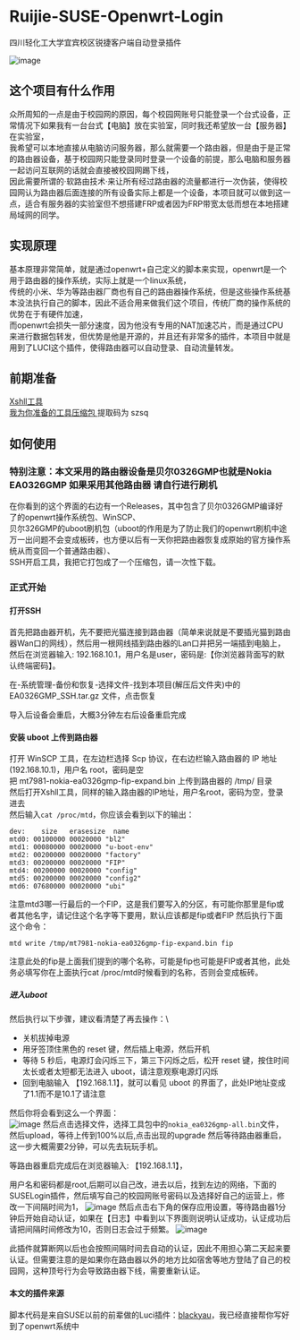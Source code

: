# Ruijie-SUSE-Openwrt-Login
四川轻化工大学宜宾校区锐捷客户端自动登录插件 

![image](https://github.com/user-attachments/assets/17bdc081-90bf-49cb-a91d-fd00cb5fdc56)


## 这个项目有什么作用

众所周知的一点是由于校园网的原因，每个校园网账号只能登录一个台式设备，正常情况下如果我有一台台式【电脑】放在实验室，同时我还希望放一台【服务器】在实验室，\
我希望可以本地直接从电脑访问服务器，那么就需要一个路由器，但是由于是正常的路由器设备，基于校园网只能登录同时登录一个设备的前提，那么电脑和服务器一起访问互联网的话就会直接被校园网踢下线，\
因此需要所谓的·软路由技术·来让所有经过路由器的流量都进行一次伪装，使得校园网认为路由器后面连接的所有设备实际上都是一个设备，本项目就可以做到这一点，适合有服务器的实验室但不想搭建FRP或者因为FRP带宽太低而想在本地搭建局域网的同学。

## 实现原理

基本原理非常简单，就是通过openwrt+自己定义的脚本来实现，openwrt是一个用于路由器的操作系统，实际上就是一个linux系统，\
传统的小米、华为等路由器厂商也有自己的路由器操作系统，但是这些操作系统基本没法执行自己的脚本，因此不适合用来做我们这个项目，传统厂商的操作系统的优势在于有硬件加速，\
而openwrt会损失一部分速度，因为他没有专用的NAT加速芯片，而是通过CPU来进行数据包转发，但优势是他是开源的，并且还有非常多的插件，本项目中就是用到了LUCI这个插件，使得路由器可以自动登录、自动流量转发。

## 前期准备

[Xshll工具](https://www.xshell.com/zh/free-for-home-school)\
[我为你准备的工具压缩包 ](https://pan.baidu.com/s/19_cwpLHE86uUWZdano5S_w?pwd=szsq)
提取码为 szsq

## 如何使用


### 特别注意：本文采用的路由器设备是贝尔0326GMP也就是Nokia EA0326GMP 如果采用其他路由器 请自行进行刷机

在你看到的这个界面的右边有一个Releases，其中包含了贝尔0326GMP编译好了的openwrt操作系统包、WinSCP、\
贝尔326GMP的uboot刷机包（uboot的作用是为了防止我们的openwrt刷机中途万一出问题不会变成板砖，也方便以后有一天你把路由器恢复成原始的官方操作系统从而变回一个普通路由器）、\
SSH开启工具，我把它打包成了一个压缩包，请一次性下载。

### 正式开始

#### 打开SSH
首先把路由器开机，先不要把光猫连接到路由器（简单来说就是不要插光猫到路由器Wan口的网线），然后用一根网线插到路由器的Lan口并把另一端插到电脑上，然后在浏览器输入: 192.168.10.1，用户名是user，密码是:【你浏览器背面写的默认终端密码】。

在-系统管理-备份和恢复-选择文件-找到本项目(解压后文件夹)中的 EA0326GMP_SSH.tar.gz 文件，点击恢复

导入后设备会重启，大概3分钟左右后设备重启完成

#### 安装 uboot 上传到路由器

打开 WinSCP 工具，在左边栏选择 Scp 协议，在右边栏输入路由器的 IP 地址(192.168.10.1)，用户名 root，密码是空\
把 mt7981-nokia-ea0326gmp-fip-expand.bin 上传到路由器的 /tmp/ 目录 \
然后打开Xshll工具，同样的输入路由器的IP地址，用户名root，密码为空，登录进去\
然后输入`cat /proc/mtd`，你应该会看到以下的输出：
```shell
dev:    size   erasesize  name
mtd0: 00100000 00020000 "bl2"
mtd1: 00080000 00020000 "u-boot-env"
mtd2: 00200000 00020000 "factory"
mtd3: 00200000 00020000 "FIP"
mtd4: 00200000 00020000 "config"
mtd5: 00200000 00020000 "config2"
mtd6: 07680000 00020000 "ubi"
```
注意mtd3哪一行最后的一个FIP，这是我们要写入的分区，有可能你那里是fip或者其他名字，请记住这个名字等下要用，默认应该都是fip或者FIP
然后执行下面这个命令：
```shell
mtd write /tmp/mt7981-nokia-ea0326gmp-fip-expand.bin fip 
```
注意此处的fip是上面我们提到的哪个名称，可能是fip也可能是FIP或者其他，此处务必填写你在上面执行cat /proc/mtd时候看到的名称，否则会变成板砖。
##### 进入uboot
然后执行以下步骤，建议看清楚了再去操作：\
- 关机拔掉电源
- 用牙签顶住黑色的 reset 键，然后插上电源，然后开机
- 等待 5 秒后，电源灯会闪烁三下，第三下闪烁之后，松开 reset 键，按住时间太长或者太短都无法进入 uboot，请注意观察电源灯闪烁
- 回到电脑输入 【192.168.1.1】，就可以看见 uboot 的界面了，此处IP地址变成了1.1而不是10.1了请注意

然后你将会看到这么一个界面：\
![image](https://github.com/user-attachments/assets/d0655870-5006-462a-b245-f9a67e919398)
然后点击选择文件，选择工具包中的`nokia_ea0326gmp-all.bin`文件，然后upload，等待上传到100%以后,点击出现的upgrade 然后等待路由器重启，这一步大概需要2分钟，可以先去玩玩手机。

等路由器重启完成后在浏览器输入: 【192.168.1.1】，

用户名和密码都是root,后期可以自己改，进去以后，找到左边的网络，下面的SUSELogin插件，然后填写自己的校园网账号密码以及选择好自己的运营上，修改一下间隔时间为1，
![image](https://github.com/user-attachments/assets/8572e9f8-fa47-49d4-8e2c-c388bcce76fc)
然后点击右下角的保存应用设置，等待路由器1分钟后开始自动认证，如果在【日志】中看到以下界面则说明认证成功，认证成功后请把间隔时间修改为10，否则日志会过于频繁。
![image](https://github.com/user-attachments/assets/c5df744e-8bfd-41f7-b876-8f5a08df4a8d)

此插件就算断网以后也会按照间隔时间去自动的认证，因此不用担心第二天起来要认证。但需要注意的是如果你在路由器以外的地方比如宿舍等地方登陆了自己的校园网，这种顶号行为会导致路由器下线，需要重新认证。



#### 本文的插件来源 

脚本代码是来自SUSE以前的前辈做的Luci插件：[blackyau](https://github.com/blackyau/luci-app-suselogin)，我已经直接帮你写好到了openwrt系统中

